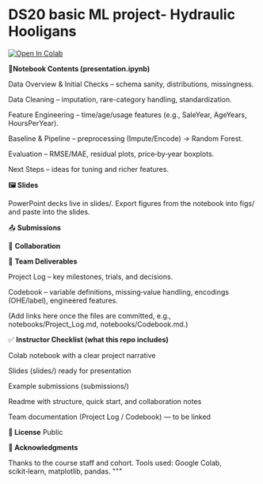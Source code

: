# DS20 basic ML project- Hydraulic Hooligans

[![Open In Colab](https://colab.research.google.com/assets/colab-badge.svg)](
https://github.com/zoarsh/DS20-basic-ML-project--Hydraulic-Hooligans/blob/main/Version8%20-%207Sub.ipynb)

**📒Notebook Contents (presentation.ipynb)**

Data Overview & Initial Checks – schema sanity, distributions, missingness.

Data Cleaning – imputation, rare-category handling, standardization.

Feature Engineering – time/age/usage features (e.g., SaleYear, AgeYears, HoursPerYear).

Baseline & Pipeline – preprocessing (Impute/Encode) → Random Forest.

Evaluation – RMSE/MAE, residual plots, price‑by‑year boxplots.

Next Steps – ideas for tuning and richer features.

**🖼️ Slides**

PowerPoint decks live in slides/. Export figures from the notebook into figs/ and paste into the slides.

📤 **Submissions**



👥 **Collaboration**



🧩 **Team Deliverables**

Project Log – key milestones, trials, and decisions.

Codebook – variable definitions, missing‑value handling, encodings (OHE/label), engineered features.

(Add links here once the files are committed, e.g., notebooks/Project_Log.md, notebooks/Codebook.md.)

✅ **Instructor Checklist (what this repo includes)**

 Colab notebook with a clear project narrative

 Slides (slides/) ready for presentation

 Example submissions (submissions/)

 Readme with structure, quick start, and collaboration notes

 Team documentation (Project Log / Codebook) — to be linked

**📄 License**
Public

**🙏 Acknowledgments**

Thanks to the course staff and cohort. Tools used: Google Colab, scikit‑learn, matplotlib, pandas.
"""
